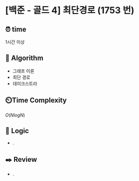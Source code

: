 # [백준 - 골드 4] 최단경로 (1753 번)

## ⏰  **time**

1시간 이상

## :pushpin: **Algorithm**

- 그래프 이론
- 최단 경로
- 데이크스트라

## ⏲️**Time Complexity**

$O(NlogN)$

## :round_pushpin: **Logic**

- .

## :black_nib: **Review**

- .